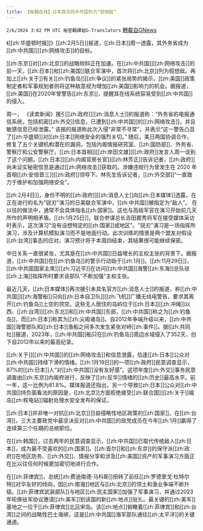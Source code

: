 ```yaml
---
title: 【秘翻在线】日本首次将中共国列为“假想敌”
---
```

`2/6/2024 3:02 PM UTC 秘密翻譯組G-Translators` [轉載自GNews](https://gnews.org/articles/2286436)

《[[zh:华盛顿时报]]》[[zh:2月5日]]报道，[[zh:日本]]周一透露，其外务省成为[[zh:中共国]][[zh:网络攻击]]的目标。

[[zh:东京]]对[[zh:北京]]的战略倾斜正在加速。在[[zh:中共国]][[zh:网络攻击]]的前一天，[[zh:日本]]和[[zh:美国]]联合军演中，首次将[[zh:北京]]列为假想敌。再加上[[zh:关于]]有关[[zh:钓鱼岛]][[zh:争议]]的紧张局势的揭示，[[zh:美国]]政策制定者和军事规划者则将这种敌意视为增加[[zh:美国]]影响力的机会。据报道，[[zh:美国]]在2020年曾警告[[zh:东京]]，提醒其在线系统容易受到[[zh:中共国]]的侵入。

周一， 《读卖新闻》援引[[zh:政府]][[zh:消息人士]]的报道称：“外务省的电报通信系统，包括机密[[zh:外交]]信息，已遭到[[zh:中共国]]的[[zh:网络攻击]]，并且敏感信息已经泄露。” 该报的报道称此次入侵“非常不寻常”，并表示“这一警告凸显了[[zh:华盛顿]]对[[zh:日本]]网络安全的强烈关切。” 随后，美日两国协调合作，修复了五个关键机构潜在的漏洞，包括内阁情报研究室、[[zh:国防部]]、外务省、警察厅和公安警察厅。[[zh:日本首相]][[zh:岸田文雄]][[zh:政府]]发言人周一谈到了这个问题。[[zh:日本]][[zh:内阁官房长官]][[zh:林芳正]]告诉记者，[[zh:政府]]尚未证实秘密信息是通过[[zh:网络攻击]]获取的。涉嫌违规行为曾发生在 2020 年首相[[zh:安倍晋三]][[zh:政府]]领导下。林先生告诉记者，[[zh:外交部]]“一直致力于维护和加强网络安全”。

[[zh:2月4日]]，身份不明的[[zh:政府]][[zh:消息人士]]向[[zh:日本媒体]]透露，在正在进行的名为"锐刃"演习的日美联合军演中，[[zh:中共国]]被指定为“敌人”。 在以往的做法中，通常不会具体指名[[zh:国家]]。这也与高级军官在演习开始前几天所作的声明相矛盾。[[zh:1月25日]]，联合参谋总长吉田嘉秀将军在接受媒体采访时表示，这次演习“没有设想特定的[[zh:国家]]或地区”。"锐刃"演习是一场指挥所演习，涉及计算机模拟演习而不是地面行动。此次训练的情景是两个盟友对假设[[zh:台湾]]事态的应对。演习预计将于本周四结束，其结果很可能继续保密。

中日关系一直很紧张，尤其是在[[zh:中共国]]日益增长的主权主张的背景下。据报道，[[zh:中共国]]在[[zh:钓鱼岛]]的警示行动始于[[zh:1月]]。[[zh:11月29日]]，[[zh:中共国国家主席]][[zh:习近平]]在访问[[zh:中共国]]海警[[zh:东海]]总队驻[[zh:上海]]指挥所时要求该部队“不断加强”主权主张。

最近几天，[[zh:日本媒体]]再次援引未具名官方[[zh:消息人士]]的报道，称[[zh:中共国]][[zh:海警船]]只向[[zh:日本自卫队]][[zh:飞机]]广播无线电警告，要求其离开[[zh:钓鱼岛]]上空的领空。这些无人居住的岛屿位于[[zh:日本]][[zh:冲绳]]以西、[[zh:台湾]][[zh:东北]]和[[zh:中共国]]东部，[[zh:中共国]]称之为[[zh:钓鱼岛]]，而[[zh:日本]]称其为[[zh:尖阁诸岛]]。自2012年争端升级以来，[[zh:中共国]]海警部队和[[zh:日本]]渔船之间多次发生紧张对峙[[zh:事件]]。据[[zh:共同社]]报道，2023年，[[zh:中共国]]船只在[[zh:钓鱼岛]]周边水域侵入了352天，创下自2012年以来的最高纪录。

[[zh:关于]][[zh:中共国]]的[[zh:网络攻击]]和信息泄露，恰逢[[zh:日本]]公众对[[zh:中共国]]持续下滑的情绪。[[zh:1月19日]]的一项[[zh:政府]]民意调查显示，87%的[[zh:日本]]人“对[[zh:中共国]]没有友好感”。这项年度[[zh:外交]]事务民意调查由[[zh:东京]]内阁府进行，反映了[[zh:反华]]情绪的[[zh:历史]]最高水平。前一年，这一比例为81.8%。媒体报道还指出，另一个导致[[zh:日本]]公众对[[zh:中共国]]持负面看法的原因是，[[zh:北京]]方面拒绝接受[[zh:联合国]][[zh:关于]]福岛[[zh:核电站]]辐射处理水安全发布的保证。

[[zh:日本]]并非唯一对抗[[zh:北京]]日益侵略性地区政策的[[zh:国家]]。在[[zh:台湾]]，三大主要政党中最坚决反对[[zh:中共国]]的政党成员在今年[[zh:1月]]赢得了连续第三个任期的总统职位。

在[[zh:韩国]]，过去两年的民意调查显示，[[zh:中共国]]已取代传统敌人[[zh:日本]]，成为最不受喜欢的[[zh:国家]]。[[zh:首尔]]和[[zh:东京]]的保守派[[zh:政府]]在地区防务、[[zh:外交]]、情报分享和涉及[[zh:美国]]资产的军事演习方面正在比以往任何时候更加密切地进行合作。

在[[zh:菲律宾]]，总统[[zh:费迪南德·马科斯]]扭转了前任[[zh:罗德里戈·杜特尔特]]对华友好的倾向，因[[zh:南海]]地区与[[zh:北京]]的领土和渔业争端不断升级。[[zh:菲律宾武装部队]]与地区[[zh:民主国家]]加强了军事演习，并通过2023年轮换驻军协议邀请[[zh:美军]]到该国的新[[zh:地点]]驻扎。最关键的[[zh:美军]]基地之一位于[[zh:菲律宾]]北吕宋岛。该[[zh:地点]]俯瞰着[[zh:菲律宾]]和[[zh:台湾]]之间的战略性巴士海峡，这是[[zh:中共国]]海军部队通往[[zh:太平洋]]的关键通道。
